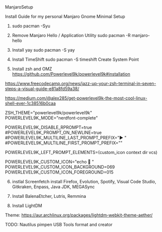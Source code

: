 ManjaroSetup

Install Guide for my personal Manjaro Gnome Minimal Setup

1. sudo pacman -Syu

2. Remove Manjaro Hello / Application Utility
    sudo pacman -R manjaro-hello

3. Install yay
    sudo pacman -S yay

4. Install TimeShift
    sudo pacman -S timeshift
    Create System Point

5. Install zsh and OMZ
https://github.com/Powerlevel9k/powerlevel9k#installation

https://www.freecodecamp.org/news/jazz-up-your-zsh-terminal-in-seven-steps-a-visual-guide-e81a8fd59a38/

https://medium.com/@alex285/get-powerlevel9k-the-most-cool-linux-shell-ever-1c38516b0caa

ZSH_THEME="powerlevel9k/powerlevel9k"
POWERLEVEL9K_MODE="nerdfont-complete"

POWERLEVEL9K_DISABLE_RPROMPT=true
#POWERLEVEL9K_PROMPT_ON_NEWLINE=true
#POWERLEVEL9K_MULTILINE_LAST_PROMPT_PREFIX="▶ "
#POWERLEVEL9K_MULTILINE_FIRST_PROMPT_PREFIX=""

POWERLEVEL9K_LEFT_PROMPT_ELEMENTS=(custom_icon context dir vcs)

POWERLEVEL9K_CUSTOM_ICON="echo  "
POWERLEVEL9K_CUSTOM_ICON_BACKGROUND=069
POWERLEVEL9K_CUSTOM_ICON_FOREGROUND=015

6. instlal Screenfetch
install Firefox, Evolution, Spotify, Visual Code Studio, Gitkraken, Enpass, Java JDK, MEGASync

7. Install BalenaEtcher, Lutris, Remmina

8. Install LightDM

Theme: https://aur.archlinux.org/packages/lightdm-webkit-theme-aether/

TODO:
Nautilus pimpen
USB Tools format and creator
